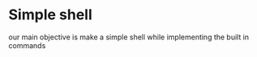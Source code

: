 # Simple shell
our main  objective is make a simple shell while implementing the built in commands 
